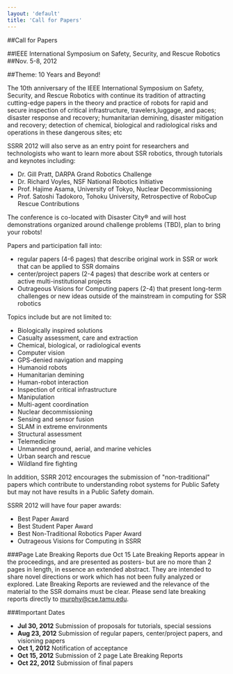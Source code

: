 ```yaml
---
layout: 'default'
title: 'Call for Papers'
---
```


##Call for Papers

##IEEE International Symposium on Safety, Security, and Rescue Robotics
##Nov. 5-8, 2012

##Theme: 10 Years and Beyond!

The 10th anniversary of the IEEE International Symposium on Safety, Security, and Rescue Robotics with continue its tradition of attracting cutting-edge papers in the theory and practice of robots for rapid and secure inspection of critical infrastructure, travelers,luggage, and paces; disaster response and recovery; humanitarian demining, disaster mitigation and recovery; detection of chemical, biological and radiological risks and operations in these dangerous sites; etc

SSRR 2012 will also serve as an entry point for researchers and technologists who want to learn more about SSR robotics, through tutorials and keynotes including:

 * Dr. Gill Pratt, DARPA Grand Robotics Challenge
 * Dr. Richard Voyles, NSF National Robotics Initiative
 * Prof. Hajime Asama, University of Tokyo, Nuclear Decommissioning
 * Prof. Satoshi Tadokoro, Tohoku University, Retrospective of RoboCup
   Rescue Contributions

The conference is co-located with Disaster City® and will host demonstrations organized around challenge problems (TBD), plan to bring your robots!

Papers and participation fall into: 

 * regular papers (4-6 pages) that describe original work in SSR or work that can be applied to SSR domains
 * center/project papers (2-4 pages) that describe work at centers or active multi-institutional projects 
 * Outrageous Visions for Computing papers (2-4) that present long-term challenges or new ideas outside of the mainstream in computing for SSR
robotics

Topics include but are not limited to:

 * Biologically inspired solutions
 * Casualty assessment, care and extraction
 * Chemical, biological, or radiological events
 * Computer vision
 * GPS-denied navigation and mapping
 * Humanoid robots
 * Humanitarian demining
 * Human-robot interaction
 * Inspection of critical infrastructure
 * Manipulation
 * Multi-agent coordination
 * Nuclear decommissioning
 * Sensing and sensor fusion
 * SLAM in extreme environments
 * Structural assessment
 * Telemedicine
 * Unmanned ground, aerial, and marine vehicles
 * Urban search and rescue 
 * Wildland fire fighting

In addition, SSRR 2012 encourages the submission of "non-traditional" papers which contribute to understanding robot systems for Public Safety but may not have results in a Public Safety domain. 

SSRR 2012 will have four paper awards:

 * Best Paper Award
 * Best Student Paper Award
 * Best Non-Traditional Robotics Paper Award
 * Outrageous Visions for Computing in SSRR

###Page Late Breaking Reports due Oct 15
Late Breaking Reports appear in the proceedings, and are presented as posters- but are no more than 2 pages in length, in essence an extended abstract. They are intended to share novel directions or work which has not been fully analyzed or explored. Late Breaking Reports are reviewed and the relevance of the material to the SSR domains must be clear. Please send late breaking reports directly to murphy@cse.tamu.edu.

###Important Dates

 * **Jul 30, 2012** Submission of proposals for tutorials, special sessions
 * **Aug 23, 2012** Submission of regular papers, center/project papers, and visioning papers
 * **Oct 1, 2012** Notification of acceptance
 * **Oct 15, 2012** Submission of 2 page Late Breaking Reports
 * **Oct 22, 2012** Submission of final papers
